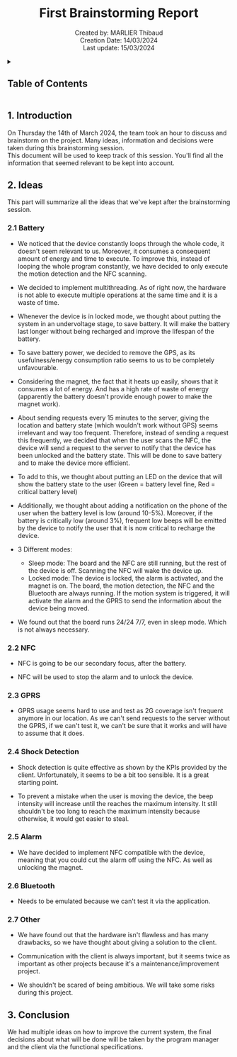 <h1 align="center"> First Brainstorming Report </h1>

<p align="center">
Created by: MARLIER Thibaud <br> Creation Date: 14/03/2024 <br> Last update: 15/03/2024
</p>

<details>
<summary>

## Table of Contents

</summary>

- [Table of Contents](#table-of-contents)
- [1. Introduction](#1-introduction)
- [2. Ideas](#2-ideas)
  - [2.1 Battery](#21-battery)
  - [2.2 NFC](#22-nfc)
  - [2.3 GPRS](#23-gprs)
  - [2.4 Shock Detection](#24-shock-detection)
  - [2.5 Alarm](#25-alarm)
  - [2.6 Bluetooth](#26-bluetooth)
  - [2.7 Other](#27-other)
- [3. Conclusion](#3-conclusion)

</details>

## 1. Introduction

On Thursday the 14th of March 2024, the team took an hour to discuss and brainstorm on the project. Many ideas, information and decisions were taken during this brainstorming session. \
This document will be used to keep track of this session. You'll find all the information that seemed relevant to be kept into account.

## 2. Ideas

This part will summarize all the ideas that we've kept after the brainstorming session.

### 2.1 Battery

- We noticed that the device constantly loops through the whole code, it doesn't seem relevant to us. Moreover, it consumes a consequent amount of energy and time to execute. To improve this, instead of looping the whole program constantly, we have decided to only execute the motion detection and the NFC scanning.

- We decided to implement multithreading. As of right now, the hardware is not able to execute multiple operations at the same time and it is a waste of time.

- Whenever the device is in locked mode, we thought about putting the system in an undervoltage stage, to save battery. It will make the battery last longer without being recharged and improve the lifespan of the battery.

- To save battery power, we decided to remove the GPS, as its usefulness/energy consumption ratio seems to us to be completely unfavourable.

- Considering the magnet, the fact that it heats up easily, shows that it consumes a lot of energy. And has a high rate of waste of energy (apparently the battery doesn't provide enough power to make the magnet work).

- About sending requests every 15 minutes to the server, giving the location and battery state (which wouldn't work without GPS) seems irrelevant and way too frequent. Therefore, instead of sending a request this frequently, we decided that when the user scans the NFC, the device will send a request to the server to notify that the device has been unlocked and the battery state. This will be done to save battery and to make the device more efficient.

- To add to this, we thought about putting an LED on the device that will show the battery state to the user (Green = battery level fine, Red = critical battery level)

- Additionally, we thought about adding a notification on the phone of the user when the battery level is low (around 10-5%). Moreover, if the battery is critically low (around 3%), frequent low beeps will be emitted by the device to notify the user that it is now critical to recharge the device.

- 3 Different modes:
  - Sleep mode: The board and the NFC are still running, but the rest of the device is off. Scanning the NFC will wake the device up.
  - Locked mode: The device is locked, the alarm is activated, and the magnet is on. The board, the motion detection, the NFC and the Bluetooth are always running.
  If the motion system is triggered, it will activate the alarm and the GPRS to send the information about the device being moved.

- We found out that the board runs 24/24 7/7, even in sleep mode. Which is not always necessary.

### 2.2 NFC

- NFC is going to be our secondary focus, after the battery.

- NFC will be used to stop the alarm and to unlock the device.

### 2.3 GPRS

- GPRS usage seems hard to use and test as 2G coverage isn't frequent anymore in our location. As we can't send requests to the server without the GPRS, if we can't test it, we can't be sure that it works and will have to assume that it does.

### 2.4 Shock Detection

- Shock detection is quite effective as shown by the KPIs provided by the client. Unfortunately, it seems to be a bit too sensible. It is a great starting point.

- To prevent a mistake when the user is moving the device, the beep intensity will increase until the reaches the maximum intensity. It still shouldn't be too long to reach the maximum intensity because otherwise, it would get easier to steal.

### 2.5 Alarm

- We have decided to implement NFC compatible with the device, meaning that you could cut the alarm off using the NFC. As well as unlocking the magnet.

### 2.6 Bluetooth

- Needs to be emulated because we can't test it via the application.

### 2.7 Other

- We have found out that the hardware isn't flawless and has many drawbacks, so we have thought about giving a solution to the client.

- Communication with the client is always important, but it seems twice as important as other projects because it's a maintenance/improvement project.

- We shouldn't be scared of being ambitious. We will take some risks during this project.

## 3. Conclusion

We had multiple ideas on how to improve the current system, the final decisions about what will be done will be taken by the program manager and the client via the functional specifications.
